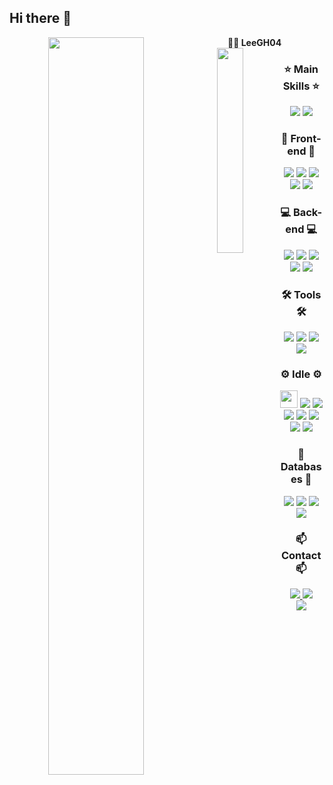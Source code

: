 ## Hi there 👋


<div align="center">


<img width="55%" align="left" src="https://github-readme-stats.vercel.app/api?username=LeeGH04&show_icons=true&theme=github_dark"/>
<b>👨‍💻 LeeGH04</b>
<img width="29%"  align="left" src="https://github-readme-stats.vercel.app/api/top-langs/?username=LeeGH04&layout=compact&theme=github_dark"/>

[//]: # (<h7><b>👨‍💻 LeeGH04</b></h7>)


### ⭐ Main Skills ⭐
<img src="https://img.shields.io/badge/React-20232A?style=for-the-badge&logo=react&logoColor=61DAFB"/>
<img src="https://img.shields.io/badge/Rust-000000?style=for-the-badge&logo=rust&logoColor=white"/>

### 🎨 Front-end 🎨
<img src="https://img.shields.io/badge/React-20232A?style=for-the-badge&logo=react&logoColor=61DAFB"/>
<img src="https://img.shields.io/badge/HTML5-E34F26?style=for-the-badge&logo=html5&logoColor=white"/>
<img src="https://img.shields.io/badge/CSS3-1572B6?style=for-the-badge&logo=css3&logoColor=white"/>
<img src="https://img.shields.io/badge/JavaScript-F7DF1E?style=for-the-badge&logo=javascript&logoColor=black"/>
<img src="https://img.shields.io/badge/TypeScript-007ACC?style=for-the-badge&logo=typescript&logoColor=white"/>

### 💻 Back-end 💻
<img src="https://img.shields.io/badge/Java-ED8B00?style=for-the-badge&logo=openjdk&logoColor=white"/>
<img src="https://img.shields.io/badge/C++-00599C?style=for-the-badge&logo=c%2B%2B&logoColor=white"/>
<img src="https://img.shields.io/badge/.net-512BD4?style=for-the-badge&logo=dotnet&logoColor=white"/>
<img src="https://img.shields.io/badge/Python-3776AB?style=for-the-badge&logo=python&logoColor=white"/>
<img src="https://img.shields.io/badge/Rust-000000?style=for-the-badge&logo=rust&logoColor=white"/>

### 🛠️ Tools 🛠
<img src="https://img.shields.io/badge/Git-F05032?style=for-the-badge&logo=git&logoColor=white"/>
<img src="https://img.shields.io/badge/GitHub-181717?style=for-the-badge&logo=github&logoColor=white"/>
<img src="https://img.shields.io/badge/Notion-000000?style=for-the-badge&logo=notion&logoColor=white"/>
<img src="https://img.shields.io/badge/Figma-F24E1E?style=for-the-badge&logo=figma&logoColor=white"/>

### ⚙️ Idle ⚙️
<img src="https://skillicons.dev/icons?i=vscode" height="28"/>
<img src="https://img.shields.io/badge/WebStorm-000000?style=for-the-badge&logo=webstorm&logoColor=white"/>
<img src="https://img.shields.io/badge/IntelliJ_IDEA-000000?style=for-the-badge&logo=intellijidea&logoColor=white"/>
<img src="https://img.shields.io/badge/PyCharm-000000?style=for-the-badge&logo=pycharm&logoColor=white"/>
<img src="https://img.shields.io/badge/CLion-000000?style=for-the-badge&logo=clion&logoColor=white"/>
<img src="https://img.shields.io/badge/Rider-000000?style=for-the-badge&logo=rider&logoColor=white"/>
<img src="https://img.shields.io/badge/RustRover-000000?style=for-the-badge&logo=jetbrains&logoColor=white"/>
<img src="https://img.shields.io/badge/DataGrip-000000?style=for-the-badge&logo=datagrip&logoColor=white"/>

### 💾 Databases 💾
<img src="https://img.shields.io/badge/Oracle-F80000?style=for-the-badge&logo=oracle&logoColor=white"/>
<img src="https://img.shields.io/badge/MySQL-4479A1?style=for-the-badge&logo=mysql&logoColor=white"/>
<img src="https://img.shields.io/badge/SQLite-003B57?style=for-the-badge&logo=sqlite&logoColor=white"/>
<img src="https://img.shields.io/badge/PostgreSQL-4169E1?style=for-the-badge&logo=postgresql&logoColor=white"/>



[//]: # (![Top Langs]&#40;https://github-readme-stats.vercel.app/api/top-langs/?username=LeeGH04&layout=compact&theme=github_dark&#41;)


### 📫 Contact 📫
<a href="mailto:git_hub_i@icloud.com">
   <img src="https://img.shields.io/badge/iCloud-3693F3?style=for-the-badge&logo=iCloud&logoColor=white"/>
</a>
<a href="https://www.instagram.com/g.__.h_04">
   <img src="https://img.shields.io/badge/Instagram-E4405F?style=for-the-badge&logo=Instagram&logoColor=white"/>
</a>
<div></div>
<img src="https://visitor-badge.laobi.icu/badge?page_id=LeeGH04.LeeGH04"/>


</div>